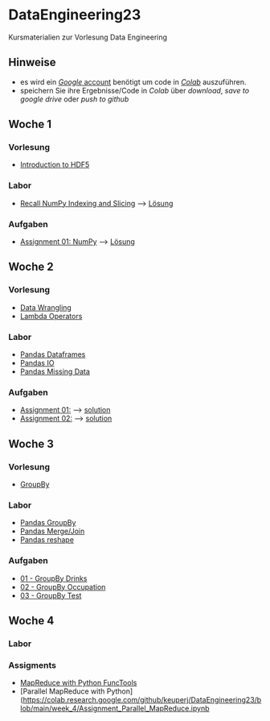 
# DataEngineering23
Kursmaterialien zur Vorlesung Data Engineering

## Hinweise
* es wird ein  [*Google* account](https://accounts.google.com/signup/v2/webcreateaccount?hl=en&flowName=GlifWebSignIn&flowEntry=SignUp) benötigt um code in [*Colab*](https://colab.research.google.com) auszuführen.
* speichern Sie ihre Ergebnisse/Code in *Colab* über *download*, *save to google drive* oder *push to github* 

## Woche 1
### Vorlesung
* [Introduction to HDF5](https://colab.research.google.com/github/keuperj/DataEngineering23/blob/main/week_1/lab_02_HDF5_intro.ipynb)

### Labor
* [Recall NumPy Indexing and Slicing](https://colab.research.google.com/github/keuperj/DataEngineering23/blob/main/week_1/lab_01_NumPy.ipynb) --> [Lösung](https://colab.research.google.com/github/keuperj/DataEngineering22/blob/main/week_1/lab_01_NumPy_solution.ipynb)

### Aufgaben
* [Assignment 01: NumPy](https://colab.research.google.com/github/keuperj/DataEngineering23/blob/main/week_1/assignment_01_numpy.ipynb) --> [Lösung](https://colab.research.google.com/github/keuperj/DataEngineering23/blob/main/week_1/assignment_01_numpy_solution.ipynb)

## Woche 2
### Vorlesung
* [Data Wrangling](https://colab.research.google.com/github/keuperj/DataEngineering23/blob/main/week_2/Lecture_01_Data_Wrangling.ipynb)
* [Lambda Operators](https://colab.research.google.com/github/keuperj/DataEngineering23/blob/main/week_2/Lecture_02_Lambda_Operators.ipynb)

### Labor
* [Pandas Dataframes ](https://colab.research.google.com/github/keuperj/DataEngineering23/blob/main/week_2/Lab_01_pandas_DataFrame.ipynb)
* [Pandas IO](https://colab.research.google.com/github/keuperj/DataEngineering23/blob/main/week_2/Lab_02_pandas_IO.ipynb)
* [Pandas Missing Data](https://colab.research.google.com/github/keuperj/DataEngineering23/blob/main/week_2/Lab_03_pandas_MissingData.ipynb)

### Aufgaben
* [Assignment 01:](https://colab.research.google.com/github/keuperj/DataEngineering23/blob/main/week_2/Assignment_1.ipynb)  --> [solution](https://colab.research.google.com/github/keuperj/DataEngineering23/blob/main/week_2/solution_1.ipynb)
* [Assignment 02:](https://colab.research.google.com/github/keuperj/DataEngineering23/blob/main/week_2/Assignment_2.ipynb) --> [solution](https://colab.research.google.com/github/keuperj/DataEngineering23/blob/main/week_2/solution_2a.ipynb)

## Woche 3
### Vorlesung
* [GroupBy](https://colab.research.google.com/github/keuperj/DataEngineering23/blob/main/week_3/GroupBy.ipynb)

### Labor
* [Pandas GroupBy](https://colab.research.google.com/github/keuperj/DataEngineering23/blob/main/week_3/Lab_01_pandas_Group_by.ipynb)
* [Pandas Merge/Join](https://colab.research.google.com/github/keuperj/DataEngineering23/blob/main/week_3/Lab_02_pandas_MergeandJoin.ipynb)
* [Pandas reshape](https://colab.research.google.com/github/keuperj/DataEngineering23/blob/main/week_3/Lab_03_pandas_reshape.ipynb)

### Aufgaben
* [01 - GroupBy Drinks](https://colab.research.google.com/github/keuperj/DataEngineering23/blob/main/week_3/Assignment_01_Alcohol_Exercise.ipynb) 
* [02 - GroupBy Occupation](https://colab.research.google.com/github/keuperj/DataEngineering23/blob/main/week_3/Assignment_02_Occupation_Exercise.ipynb) 
* [03 - GroupBy Test](https://colab.research.google.com/github/keuperj/DataEngineering23/blob/main/week_3/Assignment_03_Regiment_Exercises.ipynb)

## Woche 4
### Labor

### Assigments
*  [MapReduce with Python FuncTools](https://colab.research.google.com/github/keuperj/DataEngineering23/blob/main/week_4/Assignment_MapReduce.ipynb) 
*  [Parallel MapReduce with Python](https://colab.research.google.com/github/keuperj/DataEngineering23/blob/main/week_4/Assignment_Parallel_MapReduce.ipynb

